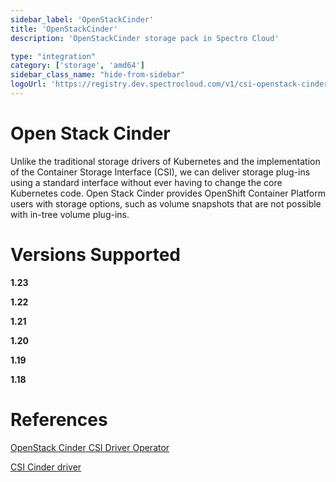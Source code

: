 ```yaml
---
sidebar_label: 'OpenStackCinder'
title: 'OpenStackCinder'
description: 'OpenStackCinder storage pack in Spectro Cloud'

type: "integration"
category: ['storage', 'amd64']
sidebar_class_name: "hide-from-sidebar"
logoUrl: 'https://registry.dev.spectrocloud.com/v1/csi-openstack-cinder/blobs/sha256:ebb9650566d2cdfe9b0fc7d474a1cdcd562a9020807e49f891df199379ab8961?type=image/png'
---
```






# Open Stack Cinder

Unlike the traditional storage drivers of Kubernetes and the implementation of the Container Storage Interface (CSI), we can deliver storage plug-ins using a standard interface without ever having to change the core Kubernetes code. Open Stack Cinder provides OpenShift Container Platform users with storage options, such as volume snapshots that are not possible with in-tree volume plug-ins.

# Versions Supported

<Tabs>

<TabItem label="1.23.x" value="1.23.x">

**1.23**

</TabItem>

<TabItem label="1.22.x" value="1.22.x">

**1.22**

</TabItem>

<TabItem label="1.21.x" value="1.21.x">

**1.21**

</TabItem>

<TabItem label="1.20.x" value="1.20.x">

**1.20**

</TabItem>

<TabItem label="1.19.x" value="1.19.x">

**1.19**

</TabItem>

<TabItem label="1.18.x" value="1.18.x">

**1.18**

</TabItem>

</Tabs>

# References

[OpenStack Cinder CSI Driver Operator](https://docs.openshift.com/container-platform/4.7/storage/container_storage_interface/persistent-storage-csi-cinder.html#csi-about_persistent-storage-csi-cinder)

[CSI Cinder driver](https://github.com/kubernetes/cloud-provider-openstack/blob/master/docs/cinder-csi-plugin/using-cinder-csi-plugin.md/)
